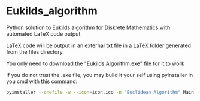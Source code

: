 # Eukilds_algorithm
Python solution to Eukilds algorithm for Diskrete Mathematics with automated LaTeX code output

LaTeX code will be output in an external txt file in a LaTeX folder generated from the files directory.

You only need to download the "Eukilds Algorithm.exe" file for it to work

If you do not trust the .exe file, you may build it your self using pyinstaller in you cmd with this command:

```sh
pyinstaller --onefile -w --icon=icon.ico -n "Euclidean Algorithm" Main.py
```
